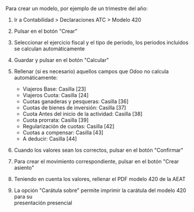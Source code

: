 Para crear un modelo, por ejemplo de un trimestre del año:

1.  Ir a Contabilidad \> Declaraciones ATC \> Modelo 420

2.  Pulsar en el botón "Crear"

3.  Seleccionar el ejercicio fiscal y el tipo de período, los periodos
    incluidos se calculan automáticamente

4.  Guardar y pulsar en el botón "Calcular"

5.  Rellenar (si es necesario) aquellos campos que Odoo no calcula
    automáticamente:
    - Viajeros Base: Casilla \[23\]
    - Viajeros Cuota: Casilla \[24\]
    - Cuotas ganaderas y pesqueras: Casilla \[36\]
    - Cuotas de bienes de inversión: Casilla \[37\]
    - Cuota Antes del inicio de la actividad: Casilla \[38\]
    - Cuota prorrata: Casilla \[39\]
    - Regularización de cuotas: Casilla \[42\]
    - Cuotas a compensar: Casilla \[43\]
    - A deducir: Casilla \[44\]

6.  Cuando los valores sean los correctos, pulsar en el botón
    "Confirmar"

7.  Para crear el movimiento correspondiente, pulsar en el botón "Crear
    asiento"

8.  Teniendo en cuenta los valores, rellenar el PDF modelo 420 de la
    AEAT

9.  La opción "Carátula sobre" permite imprimir la carátula del modelo 420 para su  
    presentación presencial
